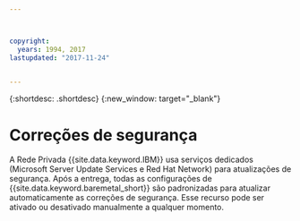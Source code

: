 ```yaml
---



copyright:
  years: 1994, 2017
lastupdated: "2017-11-24"


---
```


{:shortdesc: .shortdesc}
{:new_window: target="_blank"}


# Correções de segurança

A Rede Privada {{site.data.keyword.IBM}} usa serviços dedicados (Microsoft Server Update Services e Red Hat Network) para atualizações de segurança. Após a entrega, todas as configurações de {{site.data.keyword.baremetal_short}} são padronizadas para atualizar automaticamente as correções de segurança. Esse recurso pode ser ativado ou desativado manualmente a qualquer momento.
